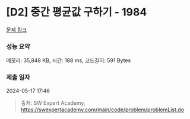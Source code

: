 # [D2] 중간 평균값 구하기 - 1984 

[문제 링크](https://swexpertacademy.com/main/code/problem/problemDetail.do?contestProbId=AV5Pw_-KAdcDFAUq) 

### 성능 요약

메모리: 35,848 KB, 시간: 188 ms, 코드길이: 591 Bytes

### 제출 일자

2024-05-17 17:46



> 출처: SW Expert Academy, https://swexpertacademy.com/main/code/problem/problemList.do
